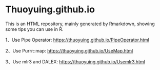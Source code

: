 # Thuoyuing.github.io
This is an HTML repository, mainly generated by Rmarkdown, showing some tips you can use in R.

1、Use Pipe Operator: https://thuoyuing.github.io/PipeOperator.html

2、Use Purrr::map: https://thuoyuing.github.io/UseMap.html

3、Use mlr3 and DALEX: https://thuoyuing.github.io/Usemlr3.html
